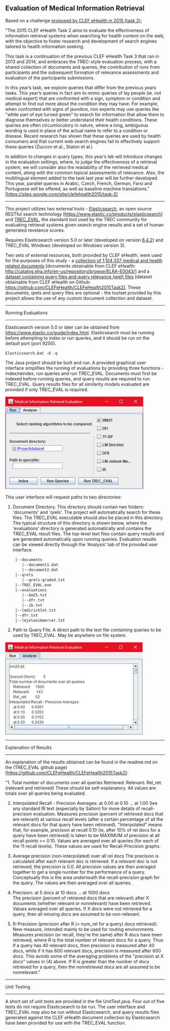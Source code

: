 ## Evaluation of Medical Information Retrieval



Based on a challenge [proposed by CLEF eHealth in 2015 (task 2):](https://sites.google.com/site/clefehealth2015/task-2)

"The 2015 CLEF eHealth Task 2 aims to evaluate the effectiveness of information retrieval systems when searching for health content on the web, with the objective to foster research and development of search engines tailored to health information seeking. 

This task is a continuation of the previous CLEF eHealth Task 3 that ran in 2013 and 2014, and embraces the TREC-style evaluation process, with a shared collection of documents and queries, the contribution of runs from participants and the subsequent formation of relevance assessments and evaluation of the participants submissions. 

In this year’s task, we explore queries that differ from the previous years tasks. This year’s queries in fact aim to mimic queries of lay people (ie. not medical expert) that are confronted with a sign, symptom or condition and attempt to find out more about the condition they may have. For example, when confronted with signs of jaundice, non experts may use queries like "white part of eye turned green" to search for information that allow them to diagnose themselves or better understand their health conditions. These queries are often circumlocutory in nature, where a long, ambiguous wording is used in place of the actual name to refer to a condition or disease. Recent research has shown that these queries are used by health consumers and that current web search engines fail to effectively support these queries (Zuccon et al., Staton et al.)

In addition to changes in query types, this year’s lab will introduce changes in the evaluation settings, where, to judge the effectiveness of a retrieval system, we will consider also the readability of the retrieved medical content, along with the common topical assessments of relevance. Also, the multilingual element added to the task last year will be further developed. This year, parallel queries in Arabic, Czech, French, German, Farsi and Portuguese will be offered, as well as baseline machine translations."
[https://sites.google.com/site/clefehealth2015/task-2]

___________________

This project utilizes two external tools - [Elasticsearch](https://www.elastic.co/products/elasticsearch), an open source RESTful search technology [https://www.elastic.co/products/elasticsearch] and [TREC_EVAL](https://trec.nist.gov/trec_eval/), the standard tool used by the TREC community for evaluating retrieval systems given search engine results and a set of human generated revelance scores.

Requires Elasticsearch version 5.0 or later (developed on version [6.4.2](https://www.elastic.co/downloads/past-releases/elasticsearch-6-4-2)) and TREC_EVAL Windows (developed on Windows version 3).

Two sets of external resources, both provided by CLEF eHealth, were used for the purposes of this study - a [collection of 1,104,337 medical and health related documents](http://catalog.elra.info/en-us/repository/browse/ELRA-E0043/) [documents obtainable from CLEF eHealth: http://catalog.elra.info/en-us/repository/browse/ELRA-E0043/] and a [dataset containing query files and query relevance (qrel) files](https://github.com/CLEFeHealth/CLEFeHealth2015Task2) [dataset obtainable from CLEF eHealth on Github: https://github.com/CLEFeHealth/CLEFeHealth2015Task2].
These documents, qrels and query files are optional - the toolset provided by this project allows the use of any custom document collection and dataset.

-------------------
Running Evaluations
___________________

Elasticsearch version 5.0 or later can be obtained from https://www.elastic.co/guide/index.html. Elasticsearch must be running before attempting to index or run queries, and it should be run on the default port (port 9200).

    Elasticsearch.bat -d -q
    
The Java project should be built and run. A provided graphical user interface simplifies the running of evaluations by providing three functions - index/reindex, run queries and run TREC_EVAL. Documents must first be indexed before running queries, and query results are required to run TREC_EVAL. Query results files for all similarity models evaluated are provided if only TREC_EVAL is required. 

![alt text](https://github.com/IRevaluation/IRmedical/blob/master/GUI_Images/UI_Win10.png "Run")

This user interface will request paths to two directories:

1. Document Directory. This directory should contain two folders: 'documents' and 'qrels'. The project will automatically search for these files. The TREC_EVAL executable should also be placed in this directory. The typical structure of this directory is shown below, where the 'evaluations' directory is generated automatically and contains the TREC_EVAL result files. The top-level text files contain query results and are generated automatically upon running queries. Evaluation results can be viewed directly through the 'Analysis' tab of the provided user interface.

        |--documents
           |--document1.dat
           |--document2.dat
        |--qrels
           |--qrels-graded.txt
        |--TREC_EVAL.exe
        |--evaluations
           |--bm25.txt
           |--dfr.txt
           |--ib.txt
        |--lmdirichlet.txt
        |--dfr.txt
        |--lmjelenikmercer.txt
           
2. Path to Query File. A direct path to the text file containing queries to be used by TREC_EVAL. May be anywhere on file system.

![alt text](https://github.com/IRevaluation/IRmedical/blob/master/GUI_Images/UI_Analyze_Win10.png "Analyze")

----------------------
Explanation of Results
______________________

An explanation of the results obtained can be found in the readme.md on the (TREC_EVAL github page)[https://github.com/CLEFeHealth/CLEFeHealth2015Task2]:

"1. Total number of documents over all queries
        Retrieved:
        Relevant:
        Rel_ret:     (relevant and retrieved)
   These should be self-explanatory.  All values are totals over all
   queries being evaluated.
   
2. Interpolated Recall - Precision Averages:
        at 0.00
        at 0.10
        ...
        at 1.00
   See any standard IR text (especially by Salton) for more details of 
   recall-precision evaluation.  Measures precision (percent of retrieved
   docs that are relevant) at various recall levels (after a certain
   percentage of all the relevant docs for that query have been retrieved).
   "Interpolated" means that, for example, precision at recall
   0.10 (ie, after 10% of rel docs for a query have been retrieved) is
   taken to be MAXIMUM of precision at all recall points >= 0.10.
   Values are averaged over all queries (for each of the 11 recall levels).
   These values are used for Recall-Precision graphs.
   
3. Average precision (non-interpolated) over all rel docs
   The precision is calculated after each relevant doc is retrieved.
   If a relevant doc is not retrieved, the precision is 0.0.
   All precision values are then averaged together to get a single number
   for the performance of a query.  Conceptually this is the area
   underneath the recall-precision graph for the query.
   The values are then averaged over all queries.
   
4. Precision:
       at 5    docs
       at 10   docs
       ...
       at 1000 docs   
   The precision (percent of retrieved docs that are relevant) after X
   documents (whether relevant or nonrelevant) have been retrieved.
   Values averaged over all queries.  If X docs were not retrieved
   for a query, then all missing docs are assumed to be non-relevant.
   
5. R-Precision (precision after R (= num_rel for a query) docs retrieved):
   New measure, intended mainly to be used for routing environments.
   Measures precision (or recall, they're the same) after R docs
   have been retrieved, where R is the total number of relevant docs
   for a query.  Thus if a query has 40 relevant docs, then precision
   is measured after 40 docs, while if it has 600 relevant docs, precision
   is measured after 600 docs.  This avoids some of the averaging
   problems of the "precision at X docs" values in (4) above.
   If R is greater than the number of docs retrieved for a query, then
   the nonretrieved docs are all assumed to be nonrelevant."
   
------------
Unit Testing
____________

A short set of unit tests are provided in the file UnitTest.java. Four out of five tests do not require Elasticsearch to be run. The user interface and TREC_EVAL may also be run without Elasticsearch, and query results files generated against the CLEF eHealth document collection by Elasticsearch have been provided for use with the TREC_EVAL function.
